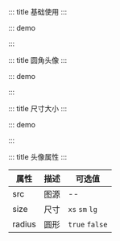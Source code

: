 ::: title 基础使用
:::

::: demo

<template>
  <lay-avatar :src="src"></lay-avatar>
</template>

<script>
import { ref } from 'vue'

export default {
  setup() {

    const src = ref("https://portrait.gitee.com/uploads/avatars/user/2813/8441097_shaynas_1610801433.png")

    return {
        src
    }
  }
}
</script>

:::

::: title 圆角头像
:::

::: demo

<template>
  <lay-avatar :src="src" radius></lay-avatar>
</template>

<script>
import { ref } from 'vue'

export default {

    setup() {

        const src = "https://portrait.gitee.com/uploads/avatars/user/2813/8441097_shaynas_1610801433.png"
        
        return {
            src
        }
  }
}
</script>

:::

::: title 尺寸大小
:::

::: demo

<template>
  <lay-avatar :src="src" size="xs"></lay-avatar> 
  <lay-avatar :src="src" size="sm"></lay-avatar>
  <lay-avatar :src="src"></lay-avatar>
  <lay-avatar :src="src" size="lg"></lay-avatar>
</template>

<script>
import { ref } from 'vue'

export default {
    setup() {

        const src = "https://portrait.gitee.com/uploads/avatars/user/2813/8441097_shaynas_1610801433.png"

        return {
            src
        }
  }
}
</script>

:::

::: title 头像属性
:::

| 属性   | 描述 | 可选值         |
| ------ | ---- | -------------- |
| src    | 图源 | --             |
| size   | 尺寸 | `xs` `sm` `lg` |
| radius | 圆形 | `true` `false` |
